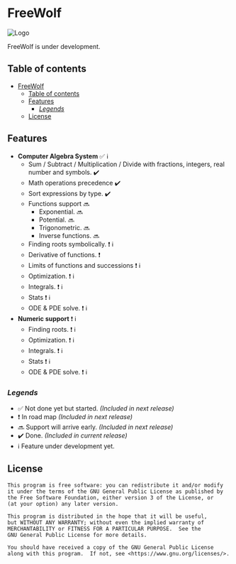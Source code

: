 # FreeWolf

![Logo](https://raw.githubusercontent.com/JoseCarlosGarcia95/FreeWolf/master/resources/images/logo.png)


FreeWolf is under development.


## Table of contents
- [FreeWolf](#freewolf)
  - [Table of contents](#table-of-contents)
  - [Features](#features)
    - [_Legends_](#legends)
  - [License](#license)

## Features

- **Computer Algebra System** :white_check_mark: :information_source:
	- Sum / Subtract / Multiplication / Divide with fractions, integers, real number and symbols. :heavy_check_mark:
	- Math operations precedence :heavy_check_mark:
	- Sort expressions by type. :heavy_check_mark:
	- Functions support :soon:
		- Exponential. :soon:
		- Potential. :soon:
		- Trigonometric. :soon:
		- Inverse functions. :soon:
	- Finding roots symbolically. :heavy_exclamation_mark: :information_source:
	- Derivative of functions. :heavy_exclamation_mark: 
	- Limits of functions and successions  :heavy_exclamation_mark: :information_source:
	- Optimization. :heavy_exclamation_mark: :information_source:
	- Integrals. :heavy_exclamation_mark: :information_source:
	- Stats :heavy_exclamation_mark: :information_source:
	- ODE & PDE solve. :heavy_exclamation_mark: :information_source:
- **Numeric support** :heavy_exclamation_mark: :information_source:
	- Finding roots. :heavy_exclamation_mark: :information_source:
	- Optimization. :heavy_exclamation_mark: :information_source:
	- Integrals. :heavy_exclamation_mark: :information_source:
	- Stats :heavy_exclamation_mark: :information_source:
	- ODE & PDE solve. :heavy_exclamation_mark: :information_source:

### _Legends_
- :white_check_mark: Not done yet but started. _(Included in next release)_
- :heavy_exclamation_mark: In road map _(Included in next release)_
- :soon: Support will arrive early. _(Included in next release)_
- :heavy_check_mark: Done. _(Included in current release)_
- :information_source: Feature under development yet.



## License
    This program is free software: you can redistribute it and/or modify
    it under the terms of the GNU General Public License as published by
    the Free Software Foundation, either version 3 of the License, or
    (at your option) any later version.

    This program is distributed in the hope that it will be useful,
    but WITHOUT ANY WARRANTY; without even the implied warranty of
    MERCHANTABILITY or FITNESS FOR A PARTICULAR PURPOSE.  See the
    GNU General Public License for more details.

    You should have received a copy of the GNU General Public License
    along with this program.  If not, see <https://www.gnu.org/licenses/>.